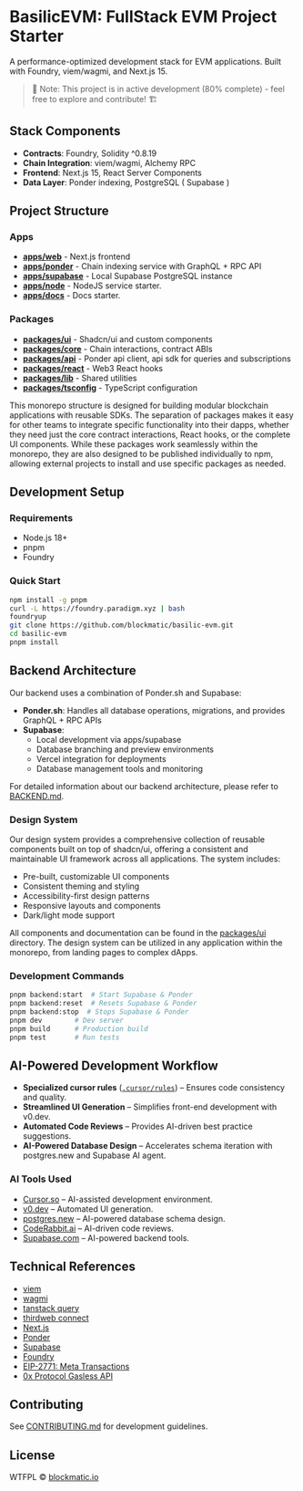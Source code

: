 # BasilicEVM: FullStack EVM Project Starter

A performance-optimized development stack for EVM applications. Built with Foundry, viem/wagmi, and Next.js 15.

> 🚧 Note: This project is in active development (80% complete) - feel free to explore and contribute! 🏗️

## Stack Components

- __Contracts__: Foundry, Solidity ^0.8.19
- __Chain Integration__: viem/wagmi, Alchemy RPC
- __Frontend__: Next.js 15, React Server Components
- __Data Layer__: Ponder indexing, PostgreSQL ( Supabase )
  
## Project Structure

### Apps
- [__apps/web__](./apps/web/README.md) - Next.js frontend
- [__apps/ponder__](./apps/ponder/README.md) - Chain indexing service with GraphQL + RPC API
- [__apps/supabase__](./packages/supabase/README.md) - Local Supabase PostgreSQL instance
- [__apps/node__](./packages/node/README.md) - NodeJS service starter.
- [__apps/docs__](./packages/docs/README.md) - Docs starter.

### Packages
- [__packages/ui__](./packages/ui/README.md) - Shadcn/ui and custom components
- [__packages/core__](./packages/core/README.md) - Chain interactions, contract ABIs
- [__packages/api__](./packages/api/README.md) - Ponder api client, api sdk for queries and subscriptions
- [__packages/react__](./packages/react/README.md) - Web3 React hooks
- [__packages/lib__](./packages/lib/README.md) - Shared utilities
- [__packages/tsconfig__](./packages/tsconfig/README.md) - TypeScript configuration

This monorepo structure is designed for building modular blockchain applications with reusable SDKs. The separation of packages makes it easy for other teams to integrate specific functionality into their dapps, whether they need just the core contract interactions, React hooks, or the complete UI components. While these packages work seamlessly within the monorepo, they are also designed to be published individually to npm, allowing external projects to install and use specific packages as needed.

## Development Setup

### Requirements
- Node.js 18+
- pnpm
- Foundry

### Quick Start

```bash
npm install -g pnpm
curl -L https://foundry.paradigm.xyz | bash
foundryup
git clone https://github.com/blockmatic/basilic-evm.git
cd basilic-evm
pnpm install
```

## Backend Architecture

Our backend uses a combination of Ponder.sh and Supabase:

- **Ponder.sh**: Handles all database operations, migrations, and provides GraphQL + RPC APIs
- **Supabase**: 
  - Local development via apps/supabase
  - Database branching and preview environments
  - Vercel integration for deployments
  - Database management tools and monitoring

For detailed information about our backend architecture, please refer to [BACKEND.md](./BACKEND.md).

### Design System

Our design system provides a comprehensive collection of reusable components built on top of shadcn/ui, offering a consistent and maintainable UI framework across all applications. The system includes:

- Pre-built, customizable UI components
- Consistent theming and styling
- Accessibility-first design patterns
- Responsive layouts and components
- Dark/light mode support

All components and documentation can be found in the [packages/ui](./packages/ui/README.md) directory. The design system can be utilized in any application within the monorepo, from landing pages to complex dApps.

### Development Commands

```bash
pnpm backend:start  # Start Supabase & Ponder 
pnpm backend:reset  # Resets Supabase & Ponder 
pnpm backend:stop  # Stops Supabase & Ponder 
pnpm dev        # Dev server
pnpm build      # Production build
pnpm test       # Run tests
```

## AI-Powered Development Workflow

- **Specialized cursor rules** ([`.cursor/rules`](./.cursor/rules/README.md)) – Ensures code consistency and quality.
- **Streamlined UI Generation** – Simplifies front-end development with v0.dev.
- **Automated Code Reviews** – Provides AI-driven best practice suggestions.
- **AI-Powered Database Design** – Accelerates schema iteration with postgres.new and Supabase AI agent.

### AI Tools Used

- [Cursor.so](https://cursor.so/) – AI-assisted development environment.
- [v0.dev](https://v0.dev/) – Automated UI generation.
- [postgres.new](https://postgres.new/) – AI-powered database schema design.
- [CodeRabbit.ai](https://coderabbit.ai/) – AI-driven code reviews.
- [Supabase.com](https://supabase.com/) – AI-powered backend tools.

## Technical References

- [viem](https://viem.sh)
- [wagmi](https://wagmi.sh)
- [tanstack query](https://tanstack.com/query)
- [thirdweb connect](https://thirdweb.com/connect)
- [Next.js](https://nextjs.org/docs)
- [Ponder](https://ponder.sh/docs)
- [Supabase](https://supabase.com/docs)
- [Foundry](https://book.getfoundry.sh)
- [EIP-2771: Meta Transactions](https://eips.ethereum.org/EIPS/eip-2771)
- [0x Protocol Gasless API](https://0x.org/docs/gasless-api/introduction)

## Contributing

See [CONTRIBUTING.md](./CONTRIBUTING.md) for development guidelines.

## License

WTFPL © [blockmatic.io](https://blockmatic.io)

